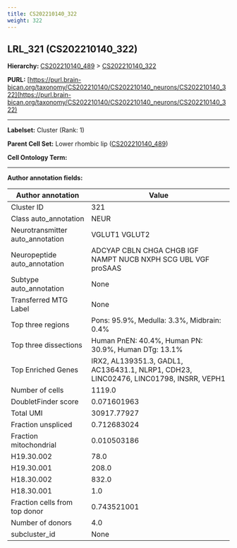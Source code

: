 ```yaml
---
title: CS202210140_322
weight: 322
---
```

## LRL_321 (CS202210140_322)
<b>Hierarchy: </b>
[CS202210140_489](../CS202210140_489) >
[CS202210140_322](../CS202210140_322)

**PURL:** [https://purl.brain-bican.org/taxonomy/CS202210140/CS202210140_neurons/CS202210140_322](https://purl.brain-bican.org/taxonomy/CS202210140/CS202210140_neurons/CS202210140_322)

---


**Labelset:** Cluster (Rank: 1)

**Parent Cell Set:** Lower rhombic lip ([CS202210140_489](../CS202210140_489))



**Cell Ontology Term:** 

[MARKER GENES.]: #


---

[TRANSFERRED ANNOTATIONS.]: #


[AUTHOR ANNOTATION FIELDS.]: #


**Author annotation fields:**

| Author annotation | Value |
|-------------------|-------|
|Cluster ID|321|
|Class auto_annotation|NEUR|
|Neurotransmitter auto_annotation|VGLUT1 VGLUT2|
|Neuropeptide auto_annotation|ADCYAP CBLN CHGA CHGB IGF NAMPT NUCB NXPH SCG UBL VGF proSAAS|
|Subtype auto_annotation|None|
|Transferred MTG Label|None|
|Top three regions|Pons: 95.9%, Medulla: 3.3%, Midbrain: 0.4%|
|Top three dissections|Human PnEN: 40.4%, Human PN: 30.9%, Human DTg: 13.1%|
|Top Enriched Genes|IRX2, AL139351.3, GADL1, AC136431.1, NLRP1, CDH23, LINC02476, LINC01798, INSRR, VEPH1|
|Number of cells|1119.0|
|DoubletFinder score|0.071601963|
|Total UMI|30917.77927|
|Fraction unspliced|0.712683024|
|Fraction mitochondrial|0.010503186|
|H19.30.002|78.0|
|H19.30.001|208.0|
|H18.30.002|832.0|
|H18.30.001|1.0|
|Fraction cells from top donor|0.743521001|
|Number of donors|4.0|
|subcluster_id|None|
